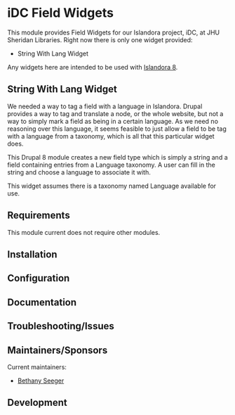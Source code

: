# iDC Field Widgets

This module provides Field Widgets for our Islandora project, iDC, at JHU Sheridan Libraries.
Right now there is only one widget provided:
 - String With Lang Widget

Any widgets here are intended to be used with [Islandora 8](https://github.com/Islandora/islandora/tree/8.x-1.x).

## String With Lang Widget

We needed a way to tag a field with a language in Islandora. Drupal provides a way to tag and translate a node, or
the whole website, but not a way to simply mark a field as being in a certain language.
As we need no reasoning over this language, it seems feasible to just allow a field to be tag with a language
from a taxonomy, which is all that this particular widget does.

This Drupal 8 module creates a new field type which is simply a string and a field containing
entries from a Language taxonomy. A user can fill in the string and choose a language to associate it with.

This widget assumes there is a taxonomy named Language available for use.

## Requirements

This module current does not require other modules.

## Installation

## Configuration


## Documentation


## Troubleshooting/Issues

## Maintainers/Sponsors

Current maintainers:

* [Bethany Seeger ](https://github.com/bseeger)

## Development


